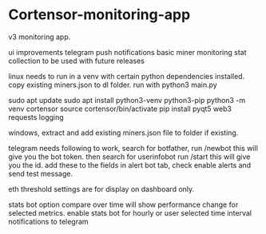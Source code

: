 # Cortensor-monitoring-app
v3 monitoring app.

ui improvements
telegram push notifications
basic miner monitoring
stat collection to be used with future releases

linux needs to run in a venv with certain python dependencies installed. copy existing miners.json to dl folder. run with python3 main.py

sudo apt update
sudo apt install python3-venv python3-pip
python3 -m venv cortensor
source cortensor/bin/activate
pip install pyqt5 web3 requests logging

windows, extract and add existing miners.json file to folder if existing.

telegram needs following to work, search for botfather, run /newbot this will give you the bot token. then search for userinfobot run /start this will give you the id. add these to the fields in alert bot tab, check enable alerts and send test message.

eth threshold settings are for display on dashboard only.

stats bot option compare over time will show performance change for selected metrics. enable stats bot for hourly or user selected time interval notifications to telegram
